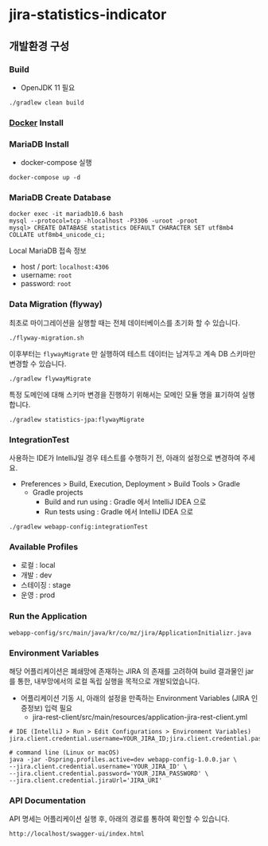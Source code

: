 # jira-statistics-indicator

## 개발환경 구성

### Build
- OpenJDK 11 필요

```
./gradlew clean build
```

### [Docker](https://www.docker.com/get-started) Install

### MariaDB Install

* docker-compose 실행

```
docker-compose up -d
```

### MariaDB Create Database

```
docker exec -it mariadb10.6 bash
mysql --protocol=tcp -hlocalhost -P3306 -uroot -proot
mysql> CREATE DATABASE statistics DEFAULT CHARACTER SET utf8mb4 COLLATE utf8mb4_unicode_ci;
```

Local MariaDB 접속 정보

* host / port: `localhost:4306`
* username: `root`
* password: `root`

### Data Migration (flyway)

최초로 마이그레이션을 실행할 때는 전체 데이터베이스를 초기화 할 수 있습니다.

```
./flyway-migration.sh
```

이후부터는 `flywayMigrate` 만 실행하여 테스트 데이터는 남겨두고 계속 DB 스키마만 변경할 수 있습니다.

```
./gradlew flywayMigrate
```

특정 도메인에 대해 스키마 변경을 진행하기 위해서는 모메인 모듈 명을 표기하여 실행합니다.

```
./gradlew statistics-jpa:flywayMigrate
```

### IntegrationTest
사용하는 IDE가 IntelliJ일 경우 테스트를 수행하기 전, 아래의 설정으로 변경하여 주세요.
- Preferences >  Build, Execution, Deployment > Build Tools > Gradle
  - Gradle projects
    - Build and run using : Gradle 에서 IntelliJ IDEA 으로
    - Run tests using : Gradle 에서 IntelliJ IDEA 으로
```
./gradlew webapp-config:integrationTest
```

### Available Profiles
- 로컬 : local
- 개발 : dev
- 스테이징 : stage
- 운영 : prod

### Run the Application

```
webapp-config/src/main/java/kr/co/mz/jira/ApplicationInitializr.java
```

### Environment Variables
해당 어플리케이션은 폐쇄망에 존재하는 JIRA 의 존재를 고려하여 build 결과물인 jar 를 통한, 내부망에서의 로컬 독립 실행을 목적으로 개발되었습니다.
- 어플리케이션 기동 시, 아래의 설정을 만족하는 Environment Variables (JIRA 인증정보) 입력 필요
  - jira-rest-client/src/main/resources/application-jira-rest-client.yml

```text
# IDE (IntelliJ > Run > Edit Configurations > Environment Variables)
jira.client.credential.username=YOUR_JIRA_ID;jira.client.credential.password=YOUR_JIRA_PASSWORD;jira.client.credential.jiraUrl=JIRA_URI;
```

```shell
# command line (Linux or macOS)
java -jar -Dspring.profiles.active=dev webapp-config-1.0.0.jar \
--jira.client.credential.username='YOUR_JIRA_ID' \
--jira.client.credential.password='YOUR_JIRA_PASSWORD' \
--jira.client.credential.jiraUrl='JIRA_URI'
```

### API Documentation

API 명세는 어플리케이션 실행 후, 아래의 경로를 통하여 확인할 수 있습니다.

```
http://localhost/swagger-ui/index.html
```